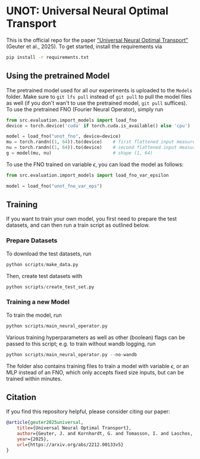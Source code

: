 # UNOT: Universal Neural Optimal Transport
This is the official repo for the paper ["Universal Neural Optimal Transport"](https://arxiv.org/abs/2212.00133v5)
(Geuter et al., 2025).
To get started, install the requirements via

```bash
pip install -r requirements.txt
```


## Using the pretrained Model
The pretrained model used for all our experiments is uploaded to the `Models` folder. Make sure to `git lfs pull`
instead of `git pull` to pull the model files as well (if you don't wan't to use the pretrained model, `git pull`
suffices). To use the pretrained FNO (Fourier Neural Operator), simply run

```python
from src.evaluation.import_models import load_fno
device = torch.device('cuda' if torch.cuda.is_available() else 'cpu')

model = load_fno("unot_fno", device=device)
mu = torch.randn((1, 64)).to(device)    # first flattened input measure, shape (batch_size, resolution**2)
nu = torch.randn((1, 64)).to(device)    # second flattened input measure
g = model(mu, nu)                       # shape (1, 64)
```

To use the FNO trained on variable $\epsilon$, you can load the model as follows:
```python
from src.evaluation.import_models import load_fno_var_epsilon

model = load_fno("unot_fno_var_eps")
```


## Training
If you want to train your own model, you first need to prepare the test datasets, and can then run a train script as
outlined below.

### Prepare Datasets
To download the test datasets, run
```python
python scripts/make_data.py
```
Then, create test datasets with
```python
python scripts/create_test_set.py
```

### Training a new Model
To train the model, run
```python
python scripts/main_neural_operator.py
```
Various training hyperparameters as well as other (boolean) flags can be passed to this script; 
e.g. to train without wandb logging, run
```python
python scripts/main_neural_operator.py --no-wandb
```
The folder also contains training files to train a model with variable $\epsilon$, or an
MLP instead of an FNO, which only accepts fixed size inputs, but can be trained within
minutes.


## Citation
If you find this repository helpful, please consider citing our paper:

```bibtex
@article{geuter2025universal,
    title={Universal Neural Optimal Transport},
    author={Geuter, J. and Kornhardt, G. and Tomasson, I. and Laschos, V.},
    year={2025},
    url={https://arxiv.org/abs/2212.00133v5}
}
```






